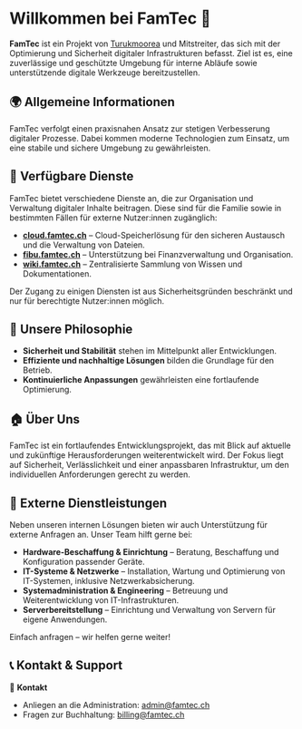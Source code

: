 # Willkommen bei **FamTec** 🚀

**FamTec** ist ein Projekt von [Turukmoorea](https://github.com/Turukmoorea) und Mitstreiter, das sich mit der Optimierung und Sicherheit digitaler Infrastrukturen befasst. Ziel ist es, eine zuverlässige und geschützte Umgebung für interne Abläufe sowie unterstützende digitale Werkzeuge bereitzustellen.

## 🌍 Allgemeine Informationen
FamTec verfolgt einen praxisnahen Ansatz zur stetigen Verbesserung digitaler Prozesse. Dabei kommen moderne Technologien zum Einsatz, um eine stabile und sichere Umgebung zu gewährleisten.

## 🔹 Verfügbare Dienste
FamTec bietet verschiedene Dienste an, die zur Organisation und Verwaltung digitaler Inhalte beitragen. Diese sind für die Familie sowie in bestimmten Fällen für externe Nutzer:innen zugänglich:

- **[cloud.famtec.ch](https://cloud.famtec.ch)** – Cloud-Speicherlösung für den sicheren Austausch und die Verwaltung von Dateien.
- **[fibu.famtec.ch](https://fibu.famtec.ch)** – Unterstützung bei Finanzverwaltung und Organisation.
- **[wiki.famtec.ch](https://wiki.famtec.ch)** – Zentralisierte Sammlung von Wissen und Dokumentationen.

Der Zugang zu einigen Diensten ist aus Sicherheitsgründen beschränkt und nur für berechtigte Nutzer:innen möglich.

## 🔧 Unsere Philosophie
- **Sicherheit und Stabilität** stehen im Mittelpunkt aller Entwicklungen.
- **Effiziente und nachhaltige Lösungen** bilden die Grundlage für den Betrieb.
- **Kontinuierliche Anpassungen** gewährleisten eine fortlaufende Optimierung.

## 🏠 Über Uns
FamTec ist ein fortlaufendes Entwicklungsprojekt, das mit Blick auf aktuelle und zukünftige Herausforderungen weiterentwickelt wird. Der Fokus liegt auf Sicherheit, Verlässlichkeit und einer anpassbaren Infrastruktur, um den individuellen Anforderungen gerecht zu werden.

## 💼 Externe Dienstleistungen

Neben unseren internen Lösungen bieten wir auch Unterstützung für externe Anfragen an. Unser Team hilft gerne bei:

- **Hardware-Beschaffung & Einrichtung** – Beratung, Beschaffung und Konfiguration passender Geräte.
- **IT-Systeme & Netzwerke** – Installation, Wartung und Optimierung von IT-Systemen, inklusive Netzwerkabsicherung.
- **Systemadministration & Engineering** – Betreuung und Weiterentwicklung von IT-Infrastrukturen.
- **Serverbereitstellung** – Einrichtung und Verwaltung von Servern für eigene Anwendungen.

Einfach anfragen – wir helfen gerne weiter!

## 📞 Kontakt & Support
📧 **Kontakt**
- Anliegen an die Administration: [admin@famtec.ch](mailto:admin@famtec.ch)
- Fragen zur Buchhaltung: [billing@famtec.ch](mailto:billing@famtec.ch)
